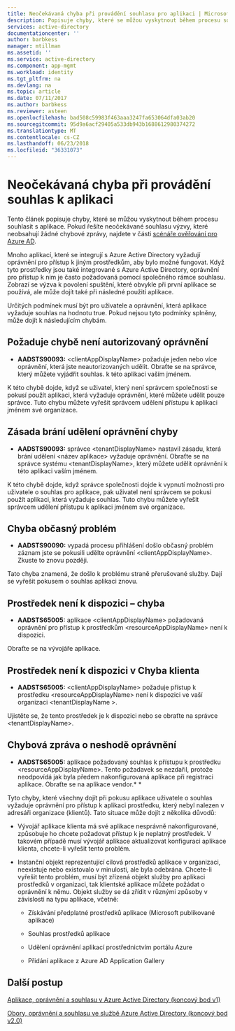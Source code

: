 ```yaml
---
title: Neočekávaná chyba při provádění souhlasu pro aplikaci | Microsoft Docs
description: Popisuje chyby, které se můžou vyskytnout během procesu souhlasit s aplikace a co můžete dělat o nich
services: active-directory
documentationcenter: ''
author: barbkess
manager: mtillman
ms.assetid: ''
ms.service: active-directory
ms.component: app-mgmt
ms.workload: identity
ms.tgt_pltfrm: na
ms.devlang: na
ms.topic: article
ms.date: 07/11/2017
ms.author: barbkess
ms.reviewer: asteen
ms.openlocfilehash: bad508c59983f463aaa3247fa653064dfa03ab20
ms.sourcegitcommit: 95d9a6acf29405a533db943b1688612980374272
ms.translationtype: MT
ms.contentlocale: cs-CZ
ms.lasthandoff: 06/23/2018
ms.locfileid: "36331073"
---
```

# <a name="unexpected-error-when-performing-consent-to-an-application"></a>Neočekávaná chyba při provádění souhlas k aplikaci

Tento článek popisuje chyby, které se můžou vyskytnout během procesu souhlasit s aplikace. Pokud řešíte neočekávané souhlasu výzvy, které neobsahují žádné chybové zprávy, najdete v části [scénáře ověřování pro Azure AD](https://docs.microsoft.com/azure/active-directory/develop/active-directory-authentication-scenarios).

Mnoho aplikací, které se integrují s Azure Active Directory vyžadují oprávnění pro přístup k jiným prostředkům, aby bylo možné fungovat. Když tyto prostředky jsou také integrované s Azure Active Directory, oprávnění pro přístup k nim je často požadovaná pomocí společného rámce souhlasu. Zobrazí se výzva k povolení spuštění, které obvykle při první aplikace se používá, ale může dojít také při následné použití aplikace.

Určitých podmínek musí být pro uživatele a oprávnění, která aplikace vyžaduje souhlas na hodnotu true. Pokud nejsou tyto podmínky splněny, může dojít k následujícím chybám.

## <a name="requesting-not-authorized-permissions-error"></a>Požaduje chybě není autorizovaný oprávnění
* **AADSTS90093:** &lt;clientAppDisplayName&gt; požaduje jeden nebo více oprávnění, která jste neautorizovaných udělit. Obraťte se na správce, který můžete vyjádřit souhlas. k této aplikaci vaším jménem.

K této chybě dojde, když se uživatel, který není správcem společnosti se pokusí použít aplikaci, která vyžaduje oprávnění, které můžete udělit pouze správce. Tuto chybu můžete vyřešit správcem udělení přístupu k aplikaci jménem své organizace.

## <a name="policy-prevents-granting-permissions-error"></a>Zásada brání udělení oprávnění chyby
* **AADSTS90093:** správce &lt;tenantDisplayName&gt; nastavil zásadu, která brání udělení &lt;název aplikace&gt; vyžaduje oprávnění. Obraťte se na správce systému &lt;tenantDisplayName&gt;, který můžete udělit oprávnění k této aplikaci vaším jménem.

K této chybě dojde, když správce společnosti dojde k vypnutí možnosti pro uživatele o souhlas pro aplikace, pak uživatel není správcem se pokusí použít aplikaci, která vyžaduje souhlas. Tuto chybu můžete vyřešit správcem udělení přístupu k aplikaci jménem své organizace.

## <a name="intermittent-problem-error"></a>Chyba občasný problém
* **AADSTS90090:** vypadá procesu přihlášení došlo občasný problém záznam jste se pokusili udělte oprávnění &lt;clientAppDisplayName&gt;. Zkuste to znovu později.

Tato chyba znamená, že došlo k problému straně přerušované služby. Dají se vyřešit pokusem o souhlas aplikaci znovu.

## <a name="resource-not-available-error"></a>Prostředek není k dispozici – chyba
* **AADSTS65005:** aplikace &lt;clientAppDisplayName&gt; požadovaná oprávnění pro přístup k prostředkům &lt;resourceAppDisplayName&gt; není k dispozici. 

Obraťte se na vývojáře aplikace.

##  <a name="resource-not-available-in-tenant-error"></a>Prostředek není k dispozici v Chyba klienta
* **AADSTS65005:** &lt;clientAppDisplayName&gt; požaduje přístup k prostředku &lt;resourceAppDisplayName&gt; není k dispozici ve vaší organizaci &lt;tenantDisplayName &gt;. 

Ujistěte se, že tento prostředek je k dispozici nebo se obraťte na správce &lt;tenantDisplayName&gt;.

## <a name="permissions-mismatch-error"></a>Chybová zpráva o neshodě oprávnění
* **AADSTS65005:** aplikace požadovaný souhlas k přístupu k prostředku &lt;resourceAppDisplayName&gt;. Tento požadavek se nezdařil, protože neodpovídá jak byla předem nakonfigurovaná aplikace při registraci aplikace. Obraťte se na aplikace vendor.* *

Tyto chyby, které všechny dojít při pokusu aplikace uživatele o souhlas vyžaduje oprávnění pro přístup k aplikaci prostředku, který nebyl nalezen v adresáři organizace (klientů). Tato situace může dojít z několika důvodů:

-   Vývojář aplikace klienta má své aplikace nesprávně nakonfigurované, způsobuje ho chcete požadovat přístup k je neplatný prostředek. V takovém případě musí vývojář aplikace aktualizovat konfiguraci aplikace klienta, chcete-li vyřešit tento problém.

-   Instanční objekt reprezentující cílová prostředků aplikace v organizaci, neexistuje nebo existovalo v minulosti, ale byla odebrána. Chcete-li vyřešit tento problém, musí být zřízená objekt služby pro aplikaci prostředků v organizaci, tak klientské aplikace můžete požádat o oprávnění k němu. Objekt služby se dá zřídit v různými způsoby v závislosti na typu aplikace, včetně:

    -   Získávání předplatné prostředků aplikace (Microsoft publikované aplikace)

    -   Souhlas prostředků aplikace

    -   Udělení oprávnění aplikací prostřednictvím portálu Azure

    -   Přidání aplikace z Azure AD Application Gallery

## <a name="next-steps"></a>Další postup 

[Aplikace, oprávnění a souhlasu v Azure Active Directory (koncový bod v1)](https://docs.microsoft.com/azure/active-directory/active-directory-apps-permissions-consent)<br>

[Obory, oprávnění a souhlasu ve službě Azure Active Directory (koncový bod v2.0)](https://docs.microsoft.com/azure/active-directory/develop/active-directory-v2-scopes)


